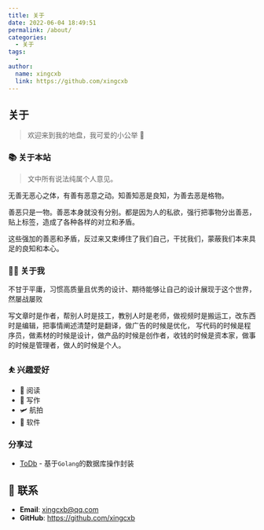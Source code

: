 ```yaml
---
title: 关于
date: 2022-06-04 18:49:51
permalink: /about/
categories:
  - 关于
tags:
  -
author:
  name: xingcxb
  link: https://github.com/xingcxb
---
```


## 关于

> 欢迎来到我的地盘，我可爱的小公举 🤝

### 📚 关于本站

> 文中所有说法纯属个人意见。

无善无恶心之体，有善有恶意之动。知善知恶是良知，为善去恶是格物。<Badge text="摘"/>

善恶只是一物。善恶本身就没有分别。都是因为人的私欲，强行把事物分出善恶，贴上标签，造成了各种各样的对立和矛盾。

这些强加的善恶和矛盾，反过来又束缚住了我们自己，干扰我们，蒙蔽我们本来具足的良知和本心。

### 👨‍💻 关于我

不甘于平庸，习惯高质量且优秀的设计、期待能够让自己的设计展现于这个世界，然屡战屡败

写文章时是作者，帮别人时是技工，教别人时是老师，做视频时是搬运工，改东西时是编辑，把事情阐述清楚时是翻译，做广告的时候是优化，
写代码的时候是程序员，做素材的时候是设计，做产品的时候是创作者，收钱的时候是资本家，做事的时候是管理者，做人的时候是个人。

### ⛹ 兴趣爱好

- 📖 阅读
- 📝 写作
- 🛩️ 航拍
- 📱 软件

### 分享过

- [ToDb](https://github.com/xingcxb/ToDb) - 基于`Golang`的数据库操作封装

## :email: 联系

- **Email**: <a href="mailto:xingcxb@qq.com">xingcxb@qq.com</a>
- **GitHub**: <https://github.com/xingcxb>

</br>
